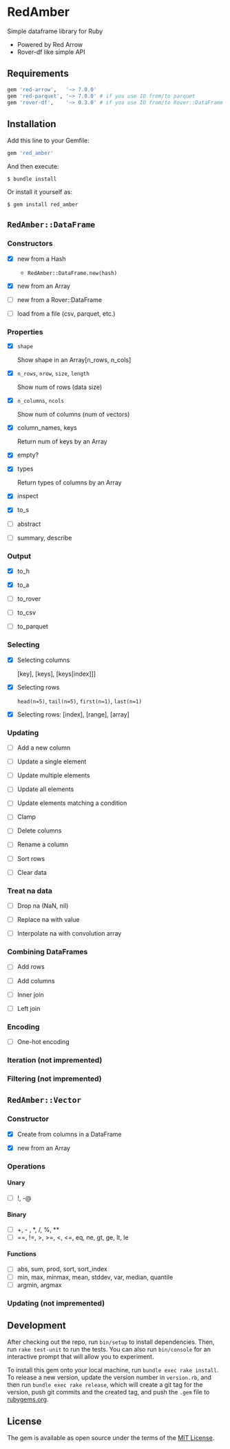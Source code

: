 # RedAmber

Simple dataframe library for Ruby

- Powered by Red Arrow
- Rover-df like simple API

## Requirements

```ruby
gem 'red-arrow',   '~> 7.0.0'
gem 'red-parquet', '~> 7.0.0' # if you use IO from/to parquet
gem 'rover-df',    '~> 0.3.0' # if you use IO from/to Rover::DataFrame
```

## Installation

Add this line to your Gemfile:

```ruby
gem 'red_amber'
```

And then execute:

    $ bundle install

Or install it yourself as:

    $ gem install red_amber

## `RedAmber::DataFrame`

### Constructors

- [x] new from a Hash
  - `RedAmber::DataFrame.new(hash)`

- [x] new from an Array

- [ ] new from a Rover::DataFrame

- [ ] load from a file (csv, parquet, etc.)

### Properties
- [x] `shape`
 
  Show shape in an Array[n_rows, n_cols]
 
- [x] `n_rows`, `nrow`, `size`, `length`
  
  Show num of rows (data size)
 
- [x] `n_columns`, `ncols`
  
  Show num of columns (num of vectors)
 
- [x] column_names, keys
  
  Return num of keys by an Array

- [x] empty?
 
- [x] types
  
  Return types of columns by an Array
 
- [x] inspect

- [x] to_s

- [ ] abstract

- [ ] summary, describe

### Output
- [x] to_h
  
- [x] to_a

- [ ] to_rover

- [ ] to_csv

- [ ] to_parquet

### Selecting
- [x] Selecting columns

  [key], [keys], [keys[index]]]

- [x] Selecting rows

  `head(n=5)`, `tail(n=5)`, `first(n=1)`, `last(n=1)`

- [x] Selecting rows: [index], [range], [array]

### Updating

- [ ] Add a new column

- [ ] Update a single element

- [ ] Update multiple elements

- [ ] Update all elements

- [ ] Update elements matching a condition

- [ ] Clamp

- [ ] Delete columns

- [ ] Rename a column

- [ ] Sort rows

- [ ] Clear data

### Treat na data

- [ ] Drop na (NaN, nil)

- [ ] Replace na with value

- [ ] Interpolate na with convolution array

### Combining DataFrames

- [ ] Add rows

- [ ] Add columns

- [ ] Inner join

- [ ] Left join

### Encoding

- [ ] One-hot encoding

### Iteration (not impremented)

### Filtering (not impremented)


## `RedAmber::Vector`
### Constructor

- [x] Create from columns in a DataFrame

- [x] new from an Array

### Operations
#### Unary
- [ ] !, -@

#### Binary
- [ ] +, - , *, /, %, **
- [ ] ==, !=, >, >=, <, <=, eq, ne, gt, ge, lt, le

#### Functions
- [ ] abs, sum, prod, sort, sort_index
- [ ] min, max, minmax, mean, stddev, var, median, quantile
- [ ] argmin, argmax

### Updating (not impremented)


## Development

After checking out the repo, run `bin/setup` to install dependencies. Then, run `rake test-unit` to run the tests. You can also run `bin/console` for an interactive prompt that will allow you to experiment.

To install this gem onto your local machine, run `bundle exec rake install`. To release a new version, update the version number in `version.rb`, and then run `bundle exec rake release`, which will create a git tag for the version, push git commits and the created tag, and push the `.gem` file to [rubygems.org](https://rubygems.org).

## License

The gem is available as open source under the terms of the [MIT License](https://opensource.org/licenses/MIT).
